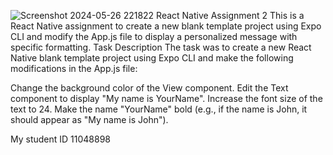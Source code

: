 ![Screenshot 2024-05-26 221822](https://github.com/Gryp-tech/rn-assignment2-ID-11048898/assets/170188389/84adeb15-54a6-4e0a-a90d-285acb159798)
React Native Assignment 2
This is a React Native assignment to create a new blank template project using Expo CLI and modify the App.js file to display a personalized message with specific formatting.
Task Description
The task was to create a new React Native blank template project using Expo CLI and make the following modifications in the App.js file:

Change the background color of the View component.
Edit the Text component to display "My name is YourName".
Increase the font size of the text to 24.
Make the name "YourName" bold (e.g., if the name is John, it should appear as "My name is John").

My student ID 11048898
